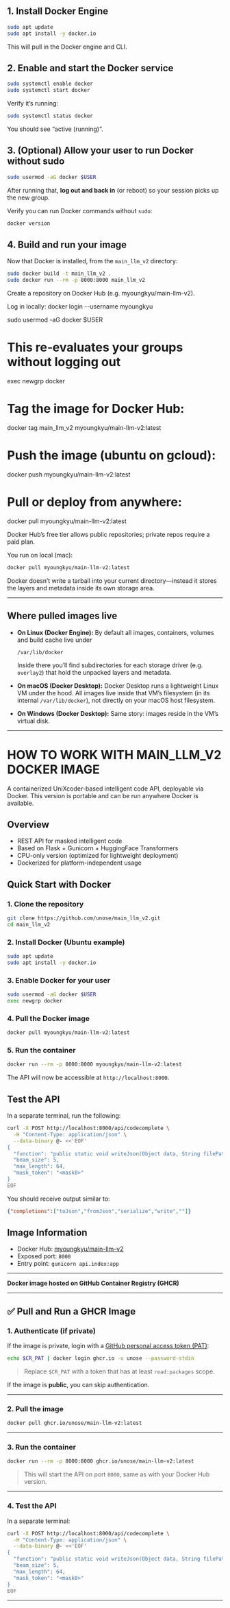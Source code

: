 ## 1. Install Docker Engine

```bash
sudo apt update
sudo apt install -y docker.io
```

This will pull in the Docker engine and CLI.

## 2. Enable and start the Docker service

```bash
sudo systemctl enable docker
sudo systemctl start docker
```

Verify it’s running:

```bash
sudo systemctl status docker
```

You should see “active (running)”.

## 3. (Optional) Allow your user to run Docker without sudo

```bash
sudo usermod -aG docker $USER
```

After running that, **log out and back in** (or reboot) so your session picks up the new group.

Verify you can run Docker commands without `sudo`:

```bash
docker version
```

## 4. Build and run your image

Now that Docker is installed, from the `main_llm_v2` directory:

```bash
sudo docker build -t main_llm_v2 .
sudo docker run --rm -p 8000:8000 main_llm_v2
```

Create a repository on Docker Hub (e.g. myoungkyu/main-llm-v2).

Log in locally:
docker login --username myoungkyu

sudo usermod -aG docker $USER

# This re‐evaluates your groups without logging out
exec newgrp docker

# Tag the image for Docker Hub:
docker tag main_llm_v2 myoungkyu/main-llm-v2:latest

# Push the image (ubuntu on gcloud):
docker push myoungkyu/main-llm-v2:latest

# Pull or deploy from anywhere:
docker pull myoungkyu/main-llm-v2:latest


Docker Hub’s free tier allows public repositories; private repos require a paid plan.

You run on local (mac):

```bash
docker pull myoungkyu/main-llm-v2:latest
```

Docker doesn’t write a tarball into your current directory—instead it stores the layers and metadata inside its own storage area.

---

## Where pulled images live

* **On Linux (Docker Engine):**
  By default all images, containers, volumes and build cache live under

  ```
  /var/lib/docker
  ```

  Inside there you’ll find subdirectories for each storage driver (e.g. `overlay2`) that hold the unpacked layers and metadata.

* **On macOS (Docker Desktop):**
  Docker Desktop runs a lightweight Linux VM under the hood. All images live inside that VM’s filesystem (in its internal `/var/lib/docker`), not directly on your macOS host filesystem.

* **On Windows (Docker Desktop):**
  Same story: images reside in the VM’s virtual disk.

---

# HOW TO WORK WITH MAIN_LLM_V2 DOCKER IMAGE

A containerized UniXcoder-based intelligent code API, deployable via Docker. This version is portable and can be run anywhere Docker is available.

## Overview

- REST API for masked intelligent code
- Based on Flask + Gunicorn + HuggingFace Transformers
- CPU-only version (optimized for lightweight deployment)
- Dockerized for platform-independent usage

## Quick Start with Docker

### 1. Clone the repository

```bash
git clone https://github.com/unose/main_llm_v2.git
cd main_llm_v2
````

### 2. Install Docker (Ubuntu example)

```bash
sudo apt update
sudo apt install -y docker.io
```

### 3. Enable Docker for your user

```bash
sudo usermod -aG docker $USER
exec newgrp docker
```

### 4. Pull the Docker image

```bash
docker pull myoungkyu/main-llm-v2:latest
```

### 5. Run the container

```bash
docker run --rm -p 8000:8000 myoungkyu/main-llm-v2:latest
```

The API will now be accessible at `http://localhost:8000`.

## Test the API

In a separate terminal, run the following:

```bash
curl -X POST http://localhost:8000/api/codecomplete \
  -H "Content-Type: application/json" \
  --data-binary @- <<'EOF'
{
  "function": "public static void writeJson(Object data, String filePath) throws IOException {\n    Gson gson = new GsonBuilder()\n                   .setPrettyPrinting()\n                   .create();\n    try (Writer writer = new FileWriter(filePath)) {\n        gson.<mask0>(data, writer);\n    }\n}",
  "beam_size": 5,
  "max_length": 64,
  "mask_token": "<mask0>"
}
EOF
```

You should receive output similar to:

```json
{"completions":["toJson","fromJson","serialize","write",""]}
```

## Image Information

* Docker Hub: [myoungkyu/main-llm-v2](https://hub.docker.com/r/myoungkyu/main-llm-v2)
* Exposed port: `8000`
* Entry point: `gunicorn api.index:app`

---

**Docker image hosted on GitHub Container Registry (GHCR)**

---

## ✅ Pull and Run a GHCR Image

### 1. **Authenticate (if private)**

If the image is private, login with a [GitHub personal access token (PAT)](https://github.com/settings/tokens):

```bash
echo $CR_PAT | docker login ghcr.io -u unose --password-stdin
```

> Replace `$CR_PAT` with a token that has at least `read:packages` scope.

If the image is **public**, you can skip authentication.

---

### 2. **Pull the image**

```bash
docker pull ghcr.io/unose/main-llm-v2:latest
```

---

### 3. **Run the container**

```bash
docker run --rm -p 8000:8000 ghcr.io/unose/main-llm-v2:latest
```

> This will start the API on port `8000`, same as with your Docker Hub version.

---

### 4. **Test the API**

In a separate terminal:

```bash
curl -X POST http://localhost:8000/api/codecomplete \
  -H "Content-Type: application/json" \
  --data-binary @- <<'EOF'
{
  "function": "public static void writeJson(Object data, String filePath) throws IOException {\n    Gson gson = new GsonBuilder()\n                   .setPrettyPrinting()\n                   .create();\n    try (Writer writer = new FileWriter(filePath)) {\n        gson.<mask0>(data, writer);\n    }\n}",
  "beam_size": 5,
  "max_length": 64,
  "mask_token": "<mask0>"
}
EOF
```

---
